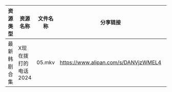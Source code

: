 | 资源类型   | 资源名称         | 文件名称   | 分享链接                                 | 更新时间                |
| ------ | ------------ | ------ | ------------------------------------ | ------------------- |
| 最新韩剧合集 | X现在拨打的电话2024 | 05.mkv | https://www.alipan.com/s/DANVjzWMEL4 | 2024-12-14 00:06:24 |
